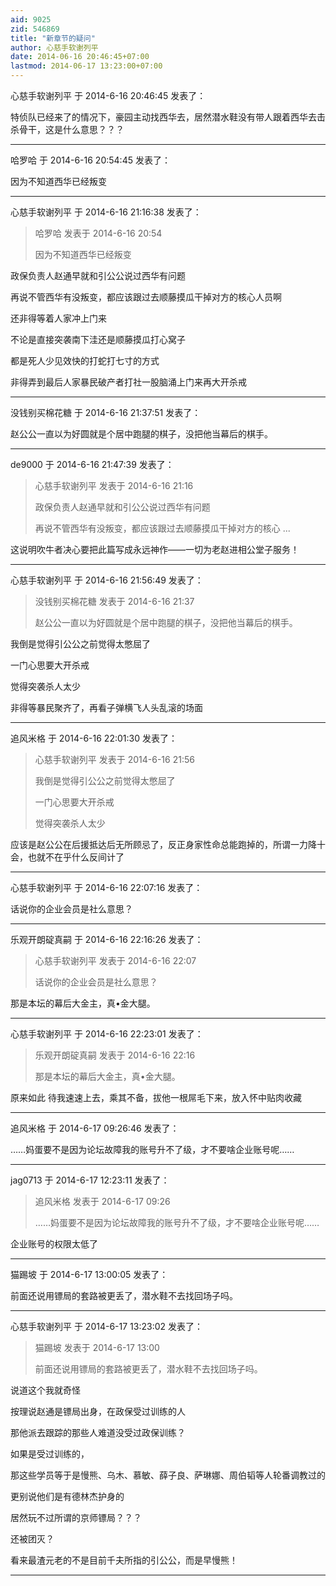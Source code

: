 ```yaml
---
aid: 9025
zid: 546869
title: "新章节的疑问"
author: 心慈手软谢列平
date: 2014-06-16 20:46:45+07:00
lastmod: 2014-06-17 13:23:00+07:00
---
```


心慈手软谢列平 于 2014-6-16 20:46:45 发表了：

特侦队已经来了的情况下，豪园主动找西华去，居然潜水鞋没有带人跟着西华去击杀骨干，这是什么意思？？？

---

哈罗哈 于 2014-6-16 20:54:45 发表了：

因为不知道西华已经叛变

---

心慈手软谢列平 于 2014-6-16 21:16:38 发表了：

> 哈罗哈 发表于 2014-6-16 20:54
>
> 因为不知道西华已经叛变

政保负责人赵通早就和引公公说过西华有问题

再说不管西华有没叛变，都应该跟过去顺藤摸瓜干掉对方的核心人员啊

还非得等着人家冲上门来

不论是直接突袭南下洼还是顺藤摸瓜打心窝子

都是死人少见效快的打蛇打七寸的方式

非得弄到最后人家暴民破产者打社一股脑涌上门来再大开杀戒

---

没钱别买棉花糖 于 2014-6-16 21:37:51 发表了：

赵公公一直以为好圆就是个居中跑腿的棋子，没把他当幕后的棋手。

---

de9000 于 2014-6-16 21:47:39 发表了：

> 心慈手软谢列平 发表于 2014-6-16 21:16
>
> 政保负责人赵通早就和引公公说过西华有问题
>
> 再说不管西华有没叛变，都应该跟过去顺藤摸瓜干掉对方的核心 ...

这说明吹牛者决心要把此篇写成永远神作——一切为老赵进相公堂子服务！

---

心慈手软谢列平 于 2014-6-16 21:56:49 发表了：

> 没钱别买棉花糖 发表于 2014-6-16 21:37
>
> 赵公公一直以为好圆就是个居中跑腿的棋子，没把他当幕后的棋手。

我倒是觉得引公公之前觉得太憋屈了

一门心思要大开杀戒

觉得突袭杀人太少

非得等暴民聚齐了，再看子弹横飞人头乱滚的场面

---

追风米格 于 2014-6-16 22:01:30 发表了：

> 心慈手软谢列平 发表于 2014-6-16 21:56
>
> 我倒是觉得引公公之前觉得太憋屈了
>
> 一门心思要大开杀戒
>
> 觉得突袭杀人太少

应该是赵公公在后援抵达后无所顾忌了，反正身家性命总能跑掉的，所谓一力降十会，也就不在乎什么反间计了

---

心慈手软谢列平 于 2014-6-16 22:07:16 发表了：

话说你的企业会员是社么意思？

---

乐观开朗碇真嗣 于 2014-6-16 22:16:26 发表了：

> 心慈手软谢列平 发表于 2014-6-16 22:07
>
> 话说你的企业会员是社么意思？

那是本坛的幕后大金主，真•金大腿。

---

心慈手软谢列平 于 2014-6-16 22:23:01 发表了：

> 乐观开朗碇真嗣 发表于 2014-6-16 22:16
>
> 那是本坛的幕后大金主，真•金大腿。

原来如此 待我速速上去，乘其不备，拔他一根屌毛下来，放入怀中贴肉收藏

---

追风米格 于 2014-6-17 09:26:46 发表了：

……妈蛋要不是因为论坛故障我的账号升不了级，才不要啥企业账号呢……

---

jag0713 于 2014-6-17 12:23:11 发表了：

> 追风米格 发表于 2014-6-17 09:26
>
> ……妈蛋要不是因为论坛故障我的账号升不了级，才不要啥企业账号呢……

企业账号的权限太低了

---

猫踢坡 于 2014-6-17 13:00:05 发表了：

前面还说用镖局的套路被更丢了，潜水鞋不去找回场子吗。

---

心慈手软谢列平 于 2014-6-17 13:23:02 发表了：

> 猫踢坡 发表于 2014-6-17 13:00
>
> 前面还说用镖局的套路被更丢了，潜水鞋不去找回场子吗。

说道这个我就奇怪

按理说赵通是镖局出身，在政保受过训练的人

那他派去跟踪的那些人难道没受过政保训练？

如果是受过训练的，

那这些学员等于是慢熊、乌木、慕敏、薛子良、萨琳娜、周伯韬等人轮番调教过的

更别说他们是有德林杰护身的

居然玩不过所谓的京师镖局？？？

还被团灭？

看来最渣元老的不是目前千夫所指的引公公，而是早慢熊！

---
